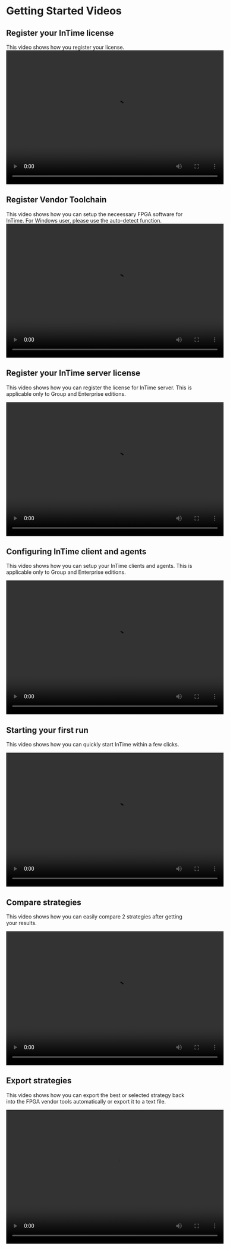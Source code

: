 Getting Started Videos
======================


Register your InTime license
----------------------------

This video shows how you register your license.
<video src="http://d1xr3v1a44va8i.cloudfront.net/license1.mp4" width="585" height="360" controls="" preload=""></video>

Register Vendor Toolchain
-------------------------

This video shows how you can setup the neceessary FPGA software for
InTime. For Windows user, please use the auto-detect function.
<video src="http://d1xr3v1a44va8i.cloudfront.net/toolchain1.mp4" width="585" height="360" controls="" preload=""></video>

Register your InTime server license
-----------------------------------

This video shows how you can register the license for InTime server.
This is applicable only to Group and Enterprise editions.

<video src="http://d1xr3v1a44va8i.cloudfront.net/startserver2.mp4" width="585" height="360" controls="" preload=""></video>

Configuring InTime client and agents
------------------------------------

This video shows how you can setup your InTime clients and agents.
This is applicable only to Group and Enterprise editions.

<video src="http://d1xr3v1a44va8i.cloudfront.net/privatecloud1.mp4" width="585" height="360" controls="" preload=""></video>

Starting your first run
-----------------------

This video shows how you can quickly start InTime within a few clicks.

<video src="http://d1xr3v1a44va8i.cloudfront.net/quickstart_v1.2.mp4" width="585" height="360" controls="" preload=""></video>

Compare strategies
------------------

This video shows how you can easily compare 2 strategies after getting your results.

<video src="http://d1xr3v1a44va8i.cloudfront.net/comparestrategy.mp4" width="585" height="360" controls="" preload=""></video>

Export strategies
-----------------

This video shows how you can export the best or selected strategy back into the FPGA vendor tools automatically or export it to a text file.

<video src="http://d1xr3v1a44va8i.cloudfront.net/export.mp4" width="585" height="360" controls="" preload=""></video>
